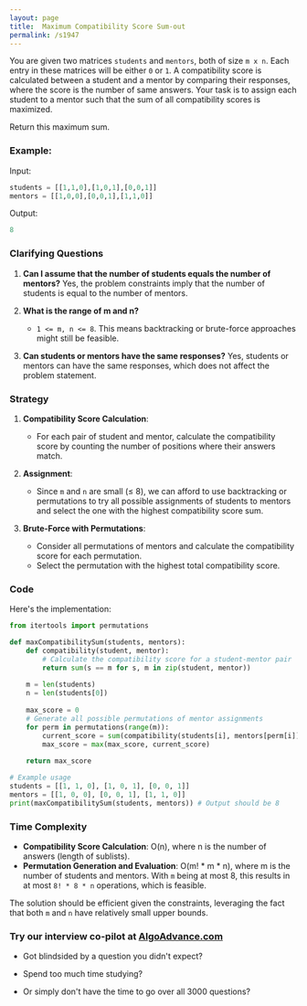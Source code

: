 ```yaml
---
layout: page
title:  Maximum Compatibility Score Sum-out
permalink: /s1947
---
```


You are given two matrices `students` and `mentors`, both of size `m x n`. Each entry in these matrices will be either `0` or `1`. A compatibility score is calculated between a student and a mentor by comparing their responses, where the score is the number of same answers. Your task is to assign each student to a mentor such that the sum of all compatibility scores is maximized.

Return this maximum sum.

### Example:
Input:
```python
students = [[1,1,0],[1,0,1],[0,0,1]]
mentors = [[1,0,0],[0,0,1],[1,1,0]]
```

Output:
```python
8
```

### Clarifying Questions
1. **Can I assume that the number of students equals the number of mentors?**
   Yes, the problem constraints imply that the number of students is equal to the number of mentors.

2. **What is the range of m and n?**
   - `1 <= m, n <= 8`. This means backtracking or brute-force approaches might still be feasible.

3. **Can students or mentors have the same responses?**
   Yes, students or mentors can have the same responses, which does not affect the problem statement.

### Strategy

1. **Compatibility Score Calculation**:
   - For each pair of student and mentor, calculate the compatibility score by counting the number of positions where their answers match.

2. **Assignment**:
   - Since `m` and `n` are small (≤ 8), we can afford to use backtracking or permutations to try all possible assignments of students to mentors and select the one with the highest compatibility score sum.

3. **Brute-Force with Permutations**:
   - Consider all permutations of mentors and calculate the compatibility score for each permutation.
   - Select the permutation with the highest total compatibility score.

### Code
Here's the implementation:

```python
from itertools import permutations

def maxCompatibilitySum(students, mentors):
    def compatibility(student, mentor):
        # Calculate the compatibility score for a student-mentor pair
        return sum(s == m for s, m in zip(student, mentor))
    
    m = len(students)
    n = len(students[0])
    
    max_score = 0
    # Generate all possible permutations of mentor assignments
    for perm in permutations(range(m)):
        current_score = sum(compatibility(students[i], mentors[perm[i]]) for i in range(m))
        max_score = max(max_score, current_score)
    
    return max_score

# Example usage
students = [[1, 1, 0], [1, 0, 1], [0, 0, 1]]
mentors = [[1, 0, 0], [0, 0, 1], [1, 1, 0]]
print(maxCompatibilitySum(students, mentors)) # Output should be 8
```

### Time Complexity
- **Compatibility Score Calculation**: O(n), where n is the number of answers (length of sublists).
- **Permutation Generation and Evaluation**: O(m! * m * n), where m is the number of students and mentors. With `m` being at most 8, this results in at most `8! * 8 * n` operations, which is feasible.

The solution should be efficient given the constraints, leveraging the fact that both `m` and `n` have relatively small upper bounds.


### Try our interview co-pilot at [AlgoAdvance.com](https://algoAdvance.com)

- Got blindsided by a question you didn't expect?

- Spend too much time studying?

- Or simply don't have the time to go over all 3000 questions?

